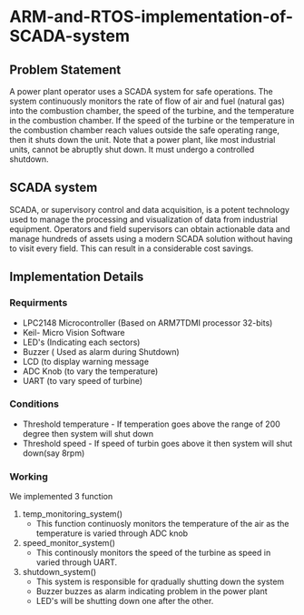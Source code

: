 # ARM-and-RTOS-implementation-of-SCADA-system
## Problem Statement
A power plant operator uses a SCADA system for safe operations. The system continuously monitors the rate of flow of air and fuel (natural gas) into the combustion chamber, the speed of the turbine, and the temperature in the combustion chamber. If the speed of the turbine or the temperature in the combustion chamber reach values outside the safe operating range, then it shuts down the unit. Note that a power plant, like most industrial units, cannot be abruptly shut down. It must undergo a controlled shutdown.
<br>
## SCADA system
SCADA, or supervisory control and data acquisition, is a potent technology used to manage the processing and visualization of data from industrial equipment. Operators and field supervisors can obtain actionable data and manage hundreds of assets using a modern SCADA solution without having to visit every field. This can result in a considerable cost savings.
<br>
## Implementation Details
### Requirments
* LPC2148 Microcontroller (Based on ARM7TDMI processor 32-bits)
* Keil- Micro Vision Software
* LED's (Indicating each sectors)
* Buzzer ( Used as alarm during Shutdown)
* LCD (to display warning message
* ADC Knob (to vary the temperature)
* UART (to vary speed of turbine)

### Conditions
* Threshold temperature - If temperation goes above the range of 200 degree then system will shut down
* Threshold speed - If speed of turbin goes above it then system will shut down(say 8rpm)

### Working
We implemented 3 function
1. temp_monitoring_system()
    - This function continuosly monitors the temperature of the air as the temperature is varied through ADC knob
2. speed_monitor_system()
    - This continously monitors the speed of the turbine as speed in varied through UART.
3. shutdown_system()
    - This system is responsible for qradually shutting down the system
    - Buzzer buzzes as alarm indicating problem in the power plant
    - LED's will be shutting down one after the other.

